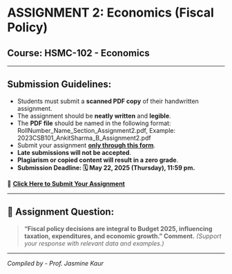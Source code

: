 # ASSIGNMENT 2: Economics (Fiscal Policy)

## Course: HSMC-102 - Economics  
---
## Submission Guidelines:  
- Students must submit a **scanned PDF copy** of their handwritten assignment.  
- The assignment should be **neatly written** and **legible**.  
- The **PDF file** should be named in the following format:
RollNumber_Name_Section_Assignment2.pdf, Example: 2023CSB101_AnkitSharma_B_Assignment2.pdf
- Submit your assignment **[only through this form](https://docs.google.com/forms/d/e/1FAIpQLSdqlJYpQ0EzbA7-ibaaO4XNa88n-MzFKPP-Q0hqgqgUiTiEcg/viewform?usp=sharing)**.  
- **Late submissions will not be accepted**.  
- **Plagiarism or copied content will result in a zero grade**.  
- **Submission Deadline: 🗓 May 22, 2025 (Thursday), 11:59 pm.**  

🔗 **[Click Here to Submit Your Assignment](https://docs.google.com/forms/d/e/1FAIpQLSdqlJYpQ0EzbA7-ibaaO4XNa88n-MzFKPP-Q0hqgqgUiTiEcg/viewform?usp=sharing)**

---
## 🧾 **Assignment Question:**

> **“Fiscal policy decisions are integral to Budget 2025, influencing taxation, expenditures, and economic growth.” Comment.**
> *(Support your response with relevant data and examples.)*

---

*Compiled by - Prof. Jasmine Kaur*



